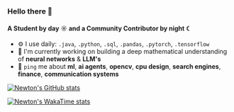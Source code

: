 <!--
**circuits-maximus/circuits-maximus** is a ✨ _special_ ✨ repository because its `README.md` (this file) appears on your GitHub profile.

Here are some ideas to get you started:

- 🔭 I’m currently working on ...
- 🌱 I’m currently learning ...
- 👯 I’m looking to collaborate on ...
- 🤔 I’m looking for help with ...
- 💬 Ask me about ...
- 📫 How to reach me: ...
- 😄 Pronouns: ...
- ⚡ Fun fact: ...
- 🌍 I'm mostly active within the **OpenCV Community**
-->
### Hello there 👋

#### A Student by day ☼ and a Community Contributor by night ☾

- ⚙️ I use daily: `.java`, `.python`, `.sql`, `.pandas`, `.pytorch`, `.tensorflow`
- 🔭 I'm currently working on building a deep mathematical understanding of **neural networks** & **LLM's**
- 💬 `ping` me about **ml**, **ai agents**, **opencv**, **cpu design**, **search engines**, **finance**, **communication systems**
<!--
<h3 align="left">Stats</h3>
<img align="left" height="180em" src="https://github-readme-stats.vercel.app/api/top-langs/?username=circuits-maximus&langs_count=8&theme=default" alt=circuits-maximus />
-->
[![Newton's GitHub stats](https://github-readme-stats.vercel.app/api?username=circuits-maximus)](https://github.com/anuraghazra/github-readme-stats)
<!--
![Top Langs](https://github-readme-stats.vercel.app/api/top-langs/?username=circuits-maximus&langs_count=8)
<--
![Top Langs](https://github-readme-stats.vercel.app/api/top-langs/?username=circuits-maximus&layout=compact)
-->
<!--
[![Top Langs](https://github-readme-stats.vercel.app/api/top-langs/?username=circuits-maximus)](https://github.com/anuraghazra/github-readme-stats)
-->

[![Newton's WakaTime stats](https://github-readme-stats.vercel.app/api/wakatime?username=circuitsmaximus)](https://github.com/anuraghazra/github-readme-stats)

<!--
<p>&nbsp;<img align="center" height="180em" src="https://github-readme-stats.vercel.app/api?username=circuits-maximus&show_icons=true&locale=en&theme=" alt="circuits-maximus" /></p>
-->
